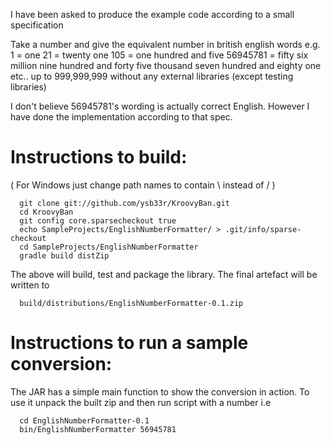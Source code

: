 I have been asked to produce the example code according to a small specification

  Take a number and give the equivalent number in british english words e.g.
  1 = one
  21 = twenty one
  105 = one hundred and five
  56945781 = fifty six million nine hundred and forty five thousand seven hundred and eighty one etc.. up to 999,999,999 without any external libraries (except testing libraries)

I don't believe 56945781's wording is actually correct English. However I have done the implementation 
according to that spec.

Instructions to build:
=====================
( For Windows just change path names to contain \ instead of / )
```
  git clone git://github.com/ysb33r/KroovyBan.git 
  cd KroovyBan
  git config core.sparsecheckout true
  echo SampleProjects/EnglishNumberFormatter/ > .git/info/sparse-checkout
  cd SampleProjects/EnglishNumberFormatter
  gradle build distZip
```

The above will build, test and package the library. The final artefact
will be written to 
```
  build/distributions/EnglishNumberFormatter-0.1.zip
```

Instructions to run a sample conversion:
=======================================  

The JAR has a simple main function to show the conversion in action. To use it
unpack the built zip and then run script with a number i.e

```
  cd EnglishNumberFormatter-0.1
  bin/EnglishNumberFormatter 56945781 
```
